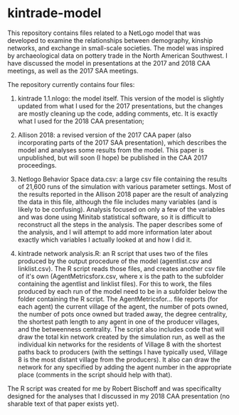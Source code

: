 # kintrade-model

This repository contains files related to a NetLogo model that was developed to examine the relationships between demography, kinship networks, and exchange in small-scale societies. The model was inspired by archaeological data on pottery trade in the North American Southwest. I have discussed the model in presentations at the 2017 and 2018 CAA meetings, as well as the 2017 SAA meetings.

The repository currently contains four files: 

1) kintrade 1.1.nlogo: the model itself. This version of the model is slightly updated from what I used for the 2017 presentations, but the changes are mostly cleaning up the code, adding comments, etc. It is exactly what I used for the 2018 CAA presentation; 

2) Allison 2018: a revised version of the 2017 CAA paper (also incorporating parts of the 2017 SAA presentation), which describes the model and analyses some results from the model. This paper is unpublished, but will soon (I hope) be published in the CAA 2017 proceedings. 

3) Netlogo Behavior Space data.csv: a large csv file containing the results of 21,600 runs of the simulation with various parameter settings. Most of the results reported in the Allison 2018 paper are the result of analyzing the data in this file, although the file includes many variables (and is likely to be confusing). Analysis focused on only a few of the variables and was done using Minitab statistical software, so it is difficult to reconstruct all the steps in the analysis. The paper describes some of the analysis, and I will attempt to add more information later about exactly which variables I actually looked at and how I did it.

4) kintrade network analysis.R: an R script that uses two of the files produced by the output procedure of the model (agentlist.csv and linklist.csv). The R script reads those files, and creates another csv file of it's own (AgentMetricsforx.csv, where x is the path to the subfolder containing the agentlist and linklist files). For this to work, the files produced by each run of the model need to be in a subfolder below the folder containing the R script. The AgentMetricsfor... file reports (for each agent) the current village of the agent, the number of pots owned, the number of pots once owned but traded away, the degree centrality, the shortest path length to any agent in one of the producer villages, and the betweenness centrality. The script also includes code that will draw the total kin network created by the simulation run, as well as the individual kin networks for the residents of Village 8 with the shortest paths back to producers (with the settings I have typically used, Village 8 is the most distant village from the producers). It also can draw the network for any specified by adding the agent number in the appropriate place (comments in the script should help with that).

The R script was created for me by Robert Bischoff and was specificallty designed for the analyses that I discussed in my 2018 CAA presentation (no sharable text of that paper exists yet).
